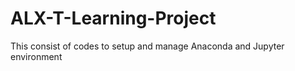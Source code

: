 # ALX-T-Learning-Project

This consist of codes to setup and manage Anaconda and Jupyter environment
